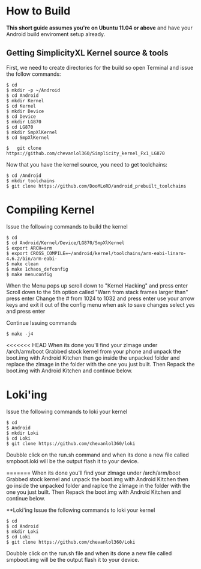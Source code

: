 How to Build
====================
**This short guide assumes you're on Ubuntu 11.04 or above** and have your Android build enviroment setup already.

Getting SimplicityXL Kernel source & tools
-------------------------------------------

First, we need to create directories for the build so open Terminal and issue the follow commands:

    $ cd 
    $ mkdir -p ~/Android
    $ cd Android
    $ mkdir Kernel
    $ cd Kernel
    $ mkdir Device
    $ cd Device
    $ mkdir LG870
    $ cd LG870
    $ mkdir SmpXlKernel
    $ cd SmpXlKernel

    $   git clone https://github.com/chevanlol360/Simplicity_kernel_Fx1_LG870

Now that you have the kernel source, you need to get toolchains:

    $ cd /Android
    $ mkdir toolchains
    $ git clone https://github.com/DooMLoRD/android_prebuilt_toolchains

Compiling Kernel
====================
Issue the following commands to build the kernel

    $ cd
    $ cd Android/Kernel/Device/LG870/SmpXlKernel
    $ export ARCH=arm
    $ export CROSS_COMPILE=~/android/kernel/toolchains/arm-eabi-linaro-4.6.2/bin/arm-eabi-
    $ make clean 
    $ make 1chaos_defconfig
    $ make menuconfig

When the Menu pops up scroll down to "Kernel Hacking" and press enter
Scroll down to the 5th option called "Warn from stack frames larger than" press enter
Change the # from 1024 to 1032 and press enter
use your arrow keys and exit it out of the config menu when ask to save changes select yes and press enter

Continue Issuing commands

    $ make -j4
    
<<<<<<< HEAD
When its done you'll find your zlmage under /arch/arm/boot Grabbed stock kernel from your phone and unpack the boot.img with Android Kitchen then go inside the unpacked folder and replace the zlmage in the folder with the one you just built. Then Repack the boot.img with Android Kitchen and continue below.

Loki'ing
====================
Issue the following commands to loki your kernel
    
    $ cd
    $ Android
    $ mkdir Loki
    $ cd Loki
    $ git clone https://github.com/chevanlol360/loki
    
Doubble click on the run.sh command and when its done a new file called smpboot.loki will be the output flash it to your device.   

=======
When its done you'll find your zlmage under /arch/arm/boot Grabbed stock kernel and unpack the boot.img with Android Kitchen then go inside the unpacked folder and raplce the zlimage in the folder with the one you just built. Then Repack the boot.img with Android Kitchen and continue below.

**Loki'ing
Issue the following commands to loki your kernel
    
    $ cd
    $ cd Android
    $ mkdir Loki
    $ cd Loki
    $ git clone https://github.com/chevanlol360/Loki
    
Doubble click on the run.sh file and when its done a new file called smpboot.img will be the output flash it to your device.   



